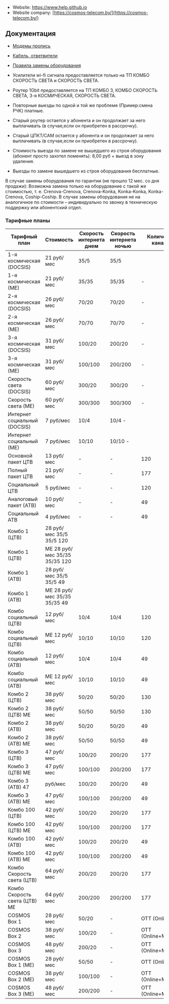 
- Website: https://www.help.github.io
- Website company: [https://cosmos-telecom.by/](https://cosmos-telecom.by/)

Документация
-------------------------------
  - <a href="modem.pdf" >Модемы пропись</a>
  - <a href="Кабель, ответвители.pdf" > Кабель, ответвители</a>
 - <a href="Pravila.pdf" >Правила замены оборудования</a>

- Усилители wi-fi сигнала предоставляется только на ТП КОМБО СКОРОСТЬ СВЕТА и
СКОРОСТЬ СВЕТА.
- Роутер 1Gbit предоставляется на ТП КОМБО 3, КОМБО СКОРОСТЬ СВЕТА, 3-я КОСМИЧЕСКАЯ,
СКОРОСТЬ СВЕТА.
- Повторные выезды по одной и той же проблеме (Пример:смена РЧК) платные.

- Старый роутер остается у абонента и он продолжает за него выплачивать 
(в случае,если он приобретен в рассрочку).

- Старый ЦПКТ/САМ остается у абонента и он продолжает за него выплачивать
(в случае,если он приобретен в рассрочку).

- Стоимость выезда по замене не вышедшего из строя оборудования (абонент просто
захотел поменять): 8,00 руб + выезд в зону удаления.

- Выезды по замене вышедшего из строя оборудования бесплатные.

В случае замены оборудования по гарантии (не прошло 12 мес. со дня продажи):
Возможна замена только на оборудование с такой же стоимостью, т. е.
Crenova-Crenova, Crenova-Konka, Konka-Konka, Konka-Crenova, Coship-Coship.
В случае замены оборудования не на аналогичное по стоимости –
индивидуально по звонку в техническую поддержку или абонентский отдел.



### Тарифные планы

| Тарифный план                      |	Стоимость	| Скорость интернета днем | Скорость интернета ночью | Количество каналов |
|------------------------------------|-----------|-------------------------|--------------------------|--------------------|
| 1-я космическая (DOCSIS)           | 21 руб/мес |	35/5                  	| 35/5                     |                    |
| 1-я космическая (МЕ)      	| 21 руб/мес	| 35/35                  	| 35/35                    |	-                  |
| 2-я космическая (DOCSIS)	  | 26 руб/мес	| 70/20                   |	70/20                    |	-                  |
| 2-я космическая (МЕ)       |	26 руб/мес	| 70/70                   |	70/70                    |          	-        |
| 3-я космическая (DOCSIS)   |	31 руб/мес	| 100/20	                 | 200/20	                  | -                  | 
| 3-я космическая (МЕ)       |	31 руб/мес	| 100/100                	|200/200	                  | -                  |
| Скорость света (DOCSIS)    |	60 руб/мес	| 300/20	                 | 300/20                   |	-                  |
| Скорость света (МЕ)	       | 60 руб/мес	| 300/300                	| 300/300                  |	-                  |
| Интернет социальный (DOCSIS) | 	7 руб/мес	| 10/4	| 10/4	- |
| Интернет социальный (МЕ)	  | 7 руб/мес	| 10/10	| 10/10	- |
| Основной пакет ЦТВ	        | 13 руб/мес |	-	| -	| 120 |
| Полный пакет ЦТВ	          | 21 руб/мес	| -	| -	| 177 |
| Социальный ЦТВ	            | 5 руб/мес	| -	| -	| 120 |
| Аналоговый пакет (АТВ)    	| 10 руб/мес	| -	| -	| 49 |
| Социальный АТВ	            | 4 руб/мес	| -	| -	| 49 |
| Комбо 1 (ЦТВ)	             | 28 руб/мес	35/5	35/5	120 |
| Комбо 1 (ЦТВ)              | МЕ	28 руб/мес	35/35	35/35	120 |
| Комбо 1 (АТВ)	             | 28 руб/мес	35/5	35/5	49 |
| Комбо 1 (АТВ)              | МЕ	28 руб/мес	35/35	35/35	49 |
| Комбо социальный (ЦТВ) |	12 руб/мес |	10/4	| 10/4	| 120 |
| Комбо социальный (ЦТВ) | МЕ	12 руб/мес	| 10/10	| 10/10	| 120 |
| Комбо социальный (АТВ)	| 12 руб/мес	| 10/4	| 10/4	| 49 | 
| Комбо социальный (АТВ) | МЕ	12 руб/мес	| 10/10	| 10/10	| 49 |
| Комбо 2 (ЦТВ)	| 38 руб/мес	| 50/20	| 50/20	| 130 |
| Комбо 2 (ЦТВ)  МЕ |	38 руб/мес	| 50/50	| 50/50	| 130 |
| Комбо 2 (АТВ)	| 38 руб/мес	| 50/20	| 50/20	| 49 |
| Комбо 2 (АТВ) МЕ	| 38 руб/мес	| 50/50	| 50/50	| 49 |
| Комбо 3 (ЦТВ)	| 47 руб/мес	| 100/20	| 200/20	| 177 |
| Комбо 3 (ЦТВ) МЕ |	47 руб/мес	| 100/100	| 200/200	| 177 |
| Комбо 3 (АТВ)	47 | руб/мес	| 100/20	| 200/20	| 49 |
| Комбо 3 (АТВ) МЕ	| 47 руб/мес	| 100/100	| 200/200	| 49 |
| Комбо 100 (ЦТВ)	| 42 руб/мес	| 100/20	| 200/20	| 177 |
| Комбо 100 (ЦТВ) МЕ |	42 руб/мес	| 100/100	| 200/200	| 177 |
| Комбо 100 (АТВ)	| 42 руб/мес	| 100/20	| 200/20	| 49 |
| Комбо 100 (АТВ) МЕ |	42 руб/мес	| 100/100	| 200/200	| 49 |
| Комбо Скорость света (ЦТВ)	| 64 руб/мес	| 200/20	| 200/20	| 177 |
| Комбо Скорость света (ЦТВ) МЕ | 	64 руб/мес	| 200/200	| 200/200	| 177 |
| COSMOS Box 1	| 28 руб/мес	| 50/20	| -	| OTT (Online) |
| COSMOS Box 2	| 38 руб/мес	| 100/20	| -	| OTT (Online+Megogo) |
| COSMOS Box 3	| 48 руб/мес	| 200/20	| -	| OTT (Online+Megogo) |
| COSMOS Box 1 (ME)	| 28 руб/мес	| 50/50 |	-	| OTT (Online) |
| COSMOS Box 2  (ME)	| 38 руб/мес	| 100/100 |	-	| OTT (Online+Megogo) |
| COSMOS Box 3  (ME)	| 48 руб/мес	| 200/200	| -	| OTT (Online+Megogo) |





